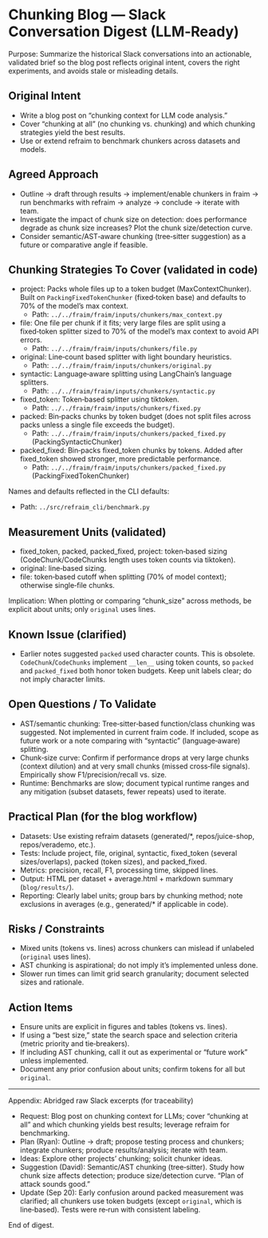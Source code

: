 # Chunking Blog — Slack Conversation Digest (LLM‑Ready)

Purpose: Summarize the historical Slack conversations into an actionable, validated brief so the blog post reflects original intent, covers the right experiments, and avoids stale or misleading details.

## Original Intent
- Write a blog post on “chunking context for LLM code analysis.”
- Cover “chunking at all” (no chunking vs. chunking) and which chunking strategies yield the best results.
- Use or extend refraim to benchmark chunkers across datasets and models.

## Agreed Approach
- Outline → draft through results → implement/enable chunkers in fraim → run benchmarks with refraim → analyze → conclude → iterate with team.
- Investigate the impact of chunk size on detection: does performance degrade as chunk size increases? Plot the chunk size/detection curve.
- Consider semantic/AST‑aware chunking (tree‑sitter suggestion) as a future or comparative angle if feasible.

## Chunking Strategies To Cover (validated in code)
- project: Packs whole files up to a token budget (MaxContextChunker). Built on `PackingFixedTokenChunker` (fixed‑token base) and defaults to 70% of the model’s max context.
  - Path: `../../fraim/fraim/inputs/chunkers/max_context.py`
- file: One file per chunk if it fits; very large files are split using a fixed‑token splitter sized to 70% of the model’s max context to avoid API errors.
  - Path: `../../fraim/fraim/inputs/chunkers/file.py`
- original: Line‑count based splitter with light boundary heuristics.
  - Path: `../../fraim/fraim/inputs/chunkers/original.py`
- syntactic: Language‑aware splitting using LangChain’s language splitters.
  - Path: `../../fraim/fraim/inputs/chunkers/syntactic.py`
- fixed_token: Token‑based splitter using tiktoken.
  - Path: `../../fraim/fraim/inputs/chunkers/fixed.py`
- packed: Bin‑packs chunks by token budget (does not split files across packs unless a single file exceeds the budget).
  - Path: `../../fraim/fraim/inputs/chunkers/packed_fixed.py` (PackingSyntacticChunker)
- packed_fixed: Bin‑packs fixed_token chunks by tokens. Added after fixed_token showed stronger, more predictable performance.
  - Path: `../../fraim/fraim/inputs/chunkers/packed_fixed.py` (PackingFixedTokenChunker)

Names and defaults reflected in the CLI defaults:
- Path: `../src/refraim_cli/benchmark.py`

## Measurement Units (validated)
- fixed_token, packed, packed_fixed, project: token‑based sizing (CodeChunk/CodeChunks length uses token counts via tiktoken).
- original: line‑based sizing.
- file: token‑based cutoff when splitting (70% of model context); otherwise single‑file chunks.

Implication: When plotting or comparing “chunk_size” across methods, be explicit about units; only `original` uses lines.

## Known Issue (clarified)
- Earlier notes suggested `packed` used character counts. This is obsolete. `CodeChunk`/`CodeChunks` implement `__len__` using token counts, so `packed` and `packed_fixed` both honor token budgets. Keep unit labels clear; do not imply character limits.

## Open Questions / To Validate
- AST/semantic chunking: Tree‑sitter‑based function/class chunking was suggested. Not implemented in current fraim code. If included, scope as future work or a note comparing with “syntactic” (language‑aware) splitting.
- Chunk‑size curve: Confirm if performance drops at very large chunks (context dilution) and at very small chunks (missed cross‑file signals). Empirically show F1/precision/recall vs. size.
- Runtime: Benchmarks are slow; document typical runtime ranges and any mitigation (subset datasets, fewer repeats) used to iterate.

## Practical Plan (for the blog workflow)
- Datasets: Use existing refraim datasets (generated/*, repos/juice-shop, repos/verademo, etc.).
- Tests: Include project, file, original, syntactic, fixed_token (several sizes/overlaps), packed (token sizes), and packed_fixed.
- Metrics: precision, recall, F1, processing time, skipped lines.
- Output: HTML per dataset + average.html + markdown summary (`blog/results/`).
- Reporting: Clearly label units; group bars by chunking method; note exclusions in averages (e.g., generated/* if applicable in code).

## Risks / Constraints
- Mixed units (tokens vs. lines) across chunkers can mislead if unlabeled (`original` uses lines).
- AST chunking is aspirational; do not imply it’s implemented unless done.
- Slower run times can limit grid search granularity; document selected sizes and rationale.

## Action Items
- Ensure units are explicit in figures and tables (tokens vs. lines).
- If using a “best size,” state the search space and selection criteria (metric priority and tie‑breakers).
- If including AST chunking, call it out as experimental or “future work” unless implemented.
- Document any prior confusion about units; confirm tokens for all but `original`.

---

Appendix: Abridged raw Slack excerpts (for traceability)

- Request: Blog post on chunking context for LLMs; cover “chunking at all” and which chunking yields best results; leverage refraim for benchmarking.
- Plan (Ryan): Outline → draft; propose testing process and chunkers; integrate chunkers; produce results/analysis; iterate with team.
- Ideas: Explore other projects’ chunking; solicit chunker ideas.
- Suggestion (David): Semantic/AST chunking (tree‑sitter). Study how chunk size affects detection; produce size/detection curve. “Plan of attack sounds good.”
- Update (Sep 20): Early confusion around packed measurement was clarified; all chunkers use token budgets (except `original`, which is line‑based). Tests were re‑run with consistent labeling.

End of digest.
